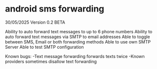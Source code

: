 # android sms forwarding
30/05/2025
Version 0.2 BETA

Ability to auto forward text messages to up to 6 phone numbers
Ability to auto forward text messages via SMTP to email addresses
Able to toggle between SMS, Email or both forwarding methods
Able to use own SMTP Server
Able to test SMTP configuration

Known bugs: 
-Text message forwarding forwards texts twice
-Known providers sometimes disallow text forwarding